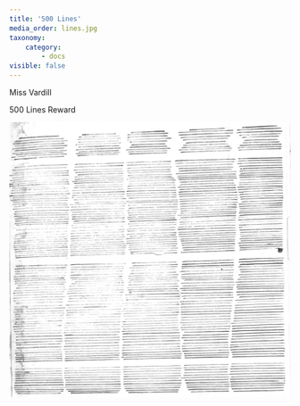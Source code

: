 ```yaml
---
title: '500 Lines'
media_order: lines.jpg
taxonomy:
    category:
        - docs
visible: false
---
```

<div class="author">Miss Vardill</div>

<span class="title">500 Lines Reward</span>

![lines](lines.jpg?resize=500)